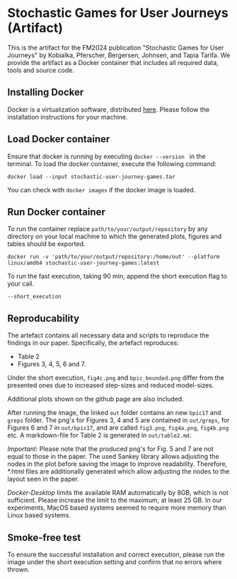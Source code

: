 # Stochastic Games for User Journeys (Artifact)
This is the artifact for the FM2024 publication "Stochastic Games for User Journeys" by Kobialka, Pferscher, Bergersen, Johnsen, and Tapia Tarifa. We provide the artifact as a Docker container that includes all required data, tools and source code. 

## Installing Docker
Docker is a virtualization software, distributed [here](https://docs.docker.com/engine/install/).
Please follow the installation instructions for your machine.

## Load Docker container
Ensure that docker is running by executing ```docker --version ``` in the terminal. 
To load the docker container, execute the following command:
```
docker load --input stochastic-user-journey-games.tar  
```
You can check with ```docker images``` if the docker image is loaded.

## Run Docker container
To run the container replace ```path/to/your/output/repository``` by any directory on your local machine to which the generated plots, figures and tables should be exported. 

```
docker run -v 'path/to/your/output/repository:/home/out' --platform linux/amd64 stochastic-user-journey-games:latest
```

To run the fast execution, taking 90 min, append the short execution flag to your call.

```
--short_execution
```

## Reproducability
The artefact contains all necessary data and scripts to reproduce the findings in our paper.
Specifically, the artefact reproduces:
- Table 2
- Figures 3, 4, 5, 6 and 7.

Under the short execution, `fig4c.png` and `bpic_bounded.png` differ from the presented ones due to increased step-sizes and reduced model-sizes.

Additional plots shown on the github page are also included.

After running the image, the linked `out` folder contains an new `bpic17` and `greps` folder.
The png's for Figures 3, 4 and 5 are contained in `out/greps`, for Figures 6 and 7 in `out/bpic17`, and are called `fig3.png`, `fig4a.png`, `fig4b.png` etc.
A markdown-file for Table 2 is generated in `out/table2.md`.

*Important:* Please note that the produced png's for Fig. 5 and 7 are not equal to those in the paper.
The used Sankey library allows adjusting the nodes in the plot before saving the image to improve readability.
Therefore, *.html files are additionally generated which allow adjusting the nodes to the layout seen in the paper.

*Docker-Desktop* limits the available RAM automatically by 8GB, which is not sufficient.
Please increase the limit to the maximum, at least 25 GB.
In our experiments, MacOS based systems seemed to require more memory than Linux based systems. 

## Smoke-free test
To ensure the successful installation and correct execution, please run the image under the short execution setting and confirm that no errors where thrown.
